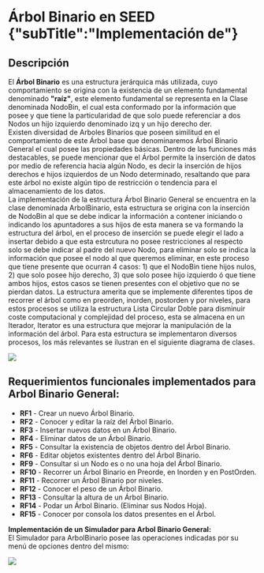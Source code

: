 # Árbol Binario en SEED {"subTitle":"Implementación de"}

## Descripción

El **Árbol Binario** es una estructura jerárquica más utilizada, cuyo comportamiento se origina con la existencia de un elemento fundamental denominado **"raíz"**, este elemento fundamental se representa en la Clase denominada NodoBin, el cual esta conformado por la información que posee y que tiene la particularidad de que solo puede referenciar a dos Nodos un hijo izquierdo denominado izq y un hijo derecho der.  
Existen diversidad de Arboles Binarios que poseen similitud en el comportamiento de este Árbol base que denominaremos Árbol Binario General el cual posee las propiedades básicas. Dentro de las funciones más destacables, se puede mencionar que el Árbol permite la inserción de datos por medio de referencia hacia algún Nodo, es decir la inserción de hijos derechos e hijos izquierdos de un Nodo determinado, resaltando que para este árbol no existe algún tipo de restricción o tendencia para el almacenamiento de los datos.  
La implementación de la estructura Árbol Binario General se encuentra en la clase denominada ArbolBinario, esta estructura se origina con la inserción de NodoBin al que se debe indicar la información a contener iniciando o indicando los apuntadores a sus hijos de esta manera se va formando la estructura del árbol, en el proceso de inserción se puede elegir el lado a insertar debido a que esta estrcutura no posee restricciones al respecto solo se debe indicar al padre del nuevo Nodo, para eliminar solo se indica la información que posee el nodo al que queremos eliminar, en este proceso que tiene presente que ocurran 4 casos: 1) que el NodoBin tiene hijos nulos, 2) que solo posee hijo derecho, 3) que solo posee hijo izquierdo ó que tiene ambos hijos, estos casos se tienen presentes con el objetivo que no se pierdan datos. La estructura amerita que se implemente diferentes tipos de recorrer el árbol como en preorden, inorden, postorden y por niveles, para estos procesos se utiliza la estructura Lista Circular Doble para disminuir coste computacional y complejidad del proceso, esta se almacena en un Iterador, Iterator es una estructura que mejorar la manipulación de la información del árbol. Para esta estructura se implementaron diversos procesos, los más relevantes se ilustran en el siguiente diagrama de clases.

![](/assets/images/binary-tree/ab_9.jpg)

  
## Requerimientos funcionales implementados para Arbol Binario General:
- **RF1** - Crear un nuevo Árbol Binario.  
- **RF2** - Conocer y editar la raíz del Árbol Binario.  
- **RF3** - Insertar nuevos datos en un Árbol Binario.  
- **RF4** - Eliminar datos de un Árbol Binario.  
- **RF5** - Consultar la existencia de objetos dentro del Árbol Binario.  
- **RF6** - Editar objetos existentes dentro del Árbol Binario.  
- **RF9** - Consultar si un Nodo es o no una hoja del Árbol Binario.  
- **RF10** - Recorrer un Árbol Binario en Preorde, en Inorden y en PostOrden.  
- **RF11** - Recorrer un Árbol Binario por niveles.  
- **RF12** - Conocer el peso de un Árbol Binario.  
- **RF13** - Consultar la altura de un Árbol Binario.  
- **RF14** - Podar un Árbol Binario. (Eliminar sus Nodos Hoja).  
- **RF15** - Conocer por consola los datos presentes en el Árbol.  
  
**Implementación de un Simulador para Arbol Binario General:**  
El Simulador para ArbolBinario posee las operaciones indicadas por su menú de opciones dentro del mismo:  
  

![](/assets/images/binary-tree/ab_10.jpg)